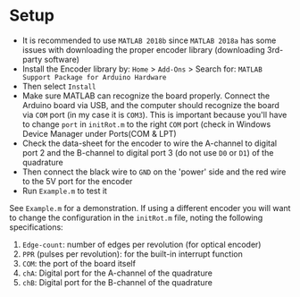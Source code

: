 # Setup
* It is recommended to use `MATLAB 2018b` since `MATLAB 2018a` has some issues with downloading the proper encoder library (downloading 3rd-party software)
* Install the Encoder library by: `Home` > `Add-Ons` > Search for:
`MATLAB Support Package for Arduino Hardware`
* Then select `Install`
* Make sure MATLAB can recognize the board properly. Connect the Arduino board via USB, and the computer should recognize the board via `COM` port (in my case it is `COM3`). This is important because you'll have to change `port` in `initRot.m` to the right `COM` port (check in Windows Device Manager under Ports(COM & LPT)
* Check the data-sheet for the encoder to wire the A-channel to digital port 2 and the B-channel to digital port 3 (do not use `D0` or `D1`) of the quadrature
* Then connect the black wire to `GND` on the 'power' side and the red wire to the 5V port for the encoder
* Run `Example.m` to test it

See `Example.m` for a demonstration. If using a different encoder you will want to change the configuration in the `initRot.m` file, noting the following specifications:

1. `Edge-count`: number of edges per revolution (for optical encoder)
2. `PPR` (pulses per revolution): for the built-in interrupt function
3. `COM`: the port of the board itself
4. `chA`: Digital port for the A-channel of the quadrature
5. `chB`: Digital port for the B-channel of the quadrature
